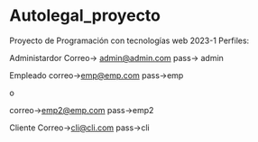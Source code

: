 # Autolegal_proyecto
Proyecto de Programación con tecnologías web 2023-1
Perfiles:

Administardor 
Correo-> admin@admin.com
pass-> admin

Empleado
correo->emp@emp.com
pass->emp

o

correo->emp2@emp.com
pass->emp2

Cliente
Correo->cli@cli.com
pass->cli